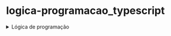 # logica-programacao_typescript
<details>
  <summary>Lógica de programação</summary>

  # Lógica de programação
  ## Tipos de dados utilizados
   - Number
   - String
   - Boolean
  ### Tipo Any
   - Usado para representar uma variável que pode ter qualquer tipo de valor.
   - Desabilita a verificação de tipo estático para a variável, permitindo que ela aceite qualquer valor sem gerar erros de compilação.

  ### Union Type
   - Adiciona tipagem dupla a uma variável ou função
   - A variável ou função passa a aceitar dois tipos de dados

  *EXEMPLO*
  ```javascript
  let id: number | string
  id = 1;
  id = "1"
  ```
  **

  *Declarando uma variável do tipo Any*
  ```javascript
  let valorQualquer: any = 5;
  valorQualquer = "texto";
  valorQualquer = { objeto: true };
  ```
  *Declarando uma função do tipo Any*
  ```javascript
  function retornaQualquerCoisa(): any {
    return "qualquer coisa";
  }

  let resultado: any = retornaQualquerCoisa();
  ```
  
  ## Declaração de variáveis
  ### Inferência x annotaion
  **Inferência**
   - A inferência é uma habilidade usada pelo compilador para definir o tipo de variável pelo valor que ela guarda.
   - A inferência ocorre geralmente com variáveis `let` e `const`

  *EXEMPLO*
  ```javascript
  let nome = "athos"  //O compilador infere que a variável nome seja do tipo String devido o valor que ela assume.
  nome = 12;          //Ocorre erro de tipagem, pois a variável foi inferida como String
  ```
  *annotation*
   - Usada para sinalizar a tipagem de uma variável `const` ou `let`

  *EXEMPLO*
  ```javascript
  let nome:String = "Athos"
  ```

  ## Manipulação de Arrays
  *Iniciando um array vazio*
  ```javascript
  let arrayVazio:number[] = [];
  ```
  
</details>
